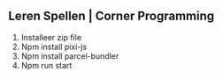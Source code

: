 Leren Spellen | Corner Programming
--------------------------------------
1.	Installeer zip file
2.	Npm install pixi-js
3.	Npm install parcel-bundler
4.	Npm run start

